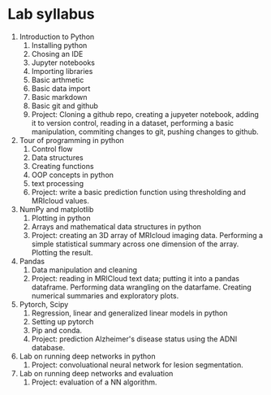 # Lab syllabus

1. Introduction to Python
    1. Installing python
    2. Chosing an IDE
    3. Jupyter notebooks
    4. Importing libraries
    5. Basic arthmetic
    6. Basic data import
    7. Basic markdown
    8. Basic git and github
    9. Project: Cloning a github repo, creating a jupyeter notebook, adding it to version control, reading in a dataset, performing a basic manipulation, commiting changes to git, pushing changes to github.  
2. Tour of programming in python
    1. Control flow
    2. Data structures
    3. Creating functions
    4. OOP concepts in python
    5. text processing
    6. Project: write a basic prediction function using thresholding and MRIcloud values.
3. NumPy and matplotlib
    1. Plotting in python
    2. Arrays and mathematical data structures in python
    3. Project: creating an 3D array of MRIcloud imaging data. Performing a simple statistical summary across one dimension of the array. Plotting the result.
4. Pandas
    1. Data manipulation and cleaning
    2. Project: reading in MRICloud text data; putting it into a pandas dataframe.  Performing data wrangling on the datarfame. Creating numerical summaries and exploratory plots.    
5. Pytorch, Scipy
    1. Regression, linear and generalized linear models in python
    2. Setting up pytorch
    3. Pip and conda.
    4. Project: prediction Alzheimer's disease status using the ADNI database.
6. Lab on running deep networks in python
    1. Project: convoluational neural network for lesion segmentation.
7. Lab on running deep networks and evaluation
    1. Project: evaluation of a NN algorithm.


